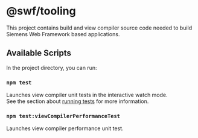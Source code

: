 # @swf/tooling

This project contains build and view compiler source code needed to build Siemens Web Framework based applications.

## Available Scripts
In the project directory, you can run:

### `npm test`
Launches view compiler unit tests in the interactive watch mode.<br />
See the section about [running tests](https://facebook.github.io/create-react-app/docs/running-tests) for more information.

### `npm test:viewCompilerPerformanceTest`
Launches view compiler performance unit test.<br/>


